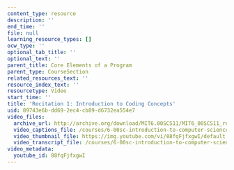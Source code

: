 ```yaml
---
content_type: resource
description: ''
end_time: ''
file: null
learning_resource_types: []
ocw_type: ''
optional_tab_title: ''
optional_text: ''
parent_title: Core Elements of a Program
parent_type: CourseSection
related_resources_text: ''
resource_index_text: ''
resourcetype: Video
start_time: ''
title: 'Recitation 1: Introduction to Coding Concepts'
uid: 89743e6b-dd69-2ec4-cb89-d6732ea554e7
video_files:
  archive_url: http://archive.org/download/MIT6.00SCS11/MIT6_00SCS11_rec01_300k.mp4
  video_captions_file: /courses/6-00sc-introduction-to-computer-science-and-programming-spring-2011/8158db6a9ffc5cbe8adf8e57388cf3af_88fqFjfxgwI.vtt
  video_thumbnail_file: https://img.youtube.com/vi/88fqFjfxgwI/default.jpg
  video_transcript_file: /courses/6-00sc-introduction-to-computer-science-and-programming-spring-2011/34fb2106e59f269f841cc04269ddcbe1_88fqFjfxgwI.pdf
video_metadata:
  youtube_id: 88fqFjfxgwI
---
```

